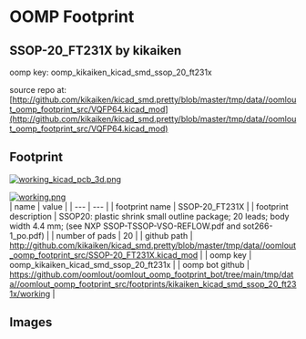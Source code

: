 # OOMP Footprint  
## SSOP-20_FT231X  by kikaiken  
  
oomp key: oomp_kikaiken_kicad_smd_ssop_20_ft231x  
  
source repo at: [http://github.com/kikaiken/kicad_smd.pretty/blob/master/tmp/data//oomlout_oomp_footprint_src/VQFP64.kicad_mod](http://github.com/kikaiken/kicad_smd.pretty/blob/master/tmp/data//oomlout_oomp_footprint_src/VQFP64.kicad_mod)  
## Footprint  
  
[![working_kicad_pcb_3d.png](working_kicad_pcb_3d_600.png)](working_kicad_pcb_3d.png)  
  
[![working.png](working_600.png)](working.png)  
| name | value | 
| --- | --- | 
| footprint name | SSOP-20_FT231X | 
| footprint description | SSOP20: plastic shrink small outline package; 20 leads; body width 4.4 mm; (see NXP SSOP-TSSOP-VSO-REFLOW.pdf and sot266-1_po.pdf) | 
| number of pads | 20 | 
| github path | http://github.com/kikaiken/kicad_smd.pretty/blob/master/tmp/data//oomlout_oomp_footprint_src/SSOP-20_FT231X.kicad_mod | 
| oomp key | oomp_kikaiken_kicad_smd_ssop_20_ft231x | 
| oomp bot github | https://github.com/oomlout/oomlout_oomp_footprint_bot/tree/main/tmp/data//oomlout_oomp_footprint_src/footprints/kikaiken_kicad_smd_ssop_20_ft231x/working | 
## Images  
